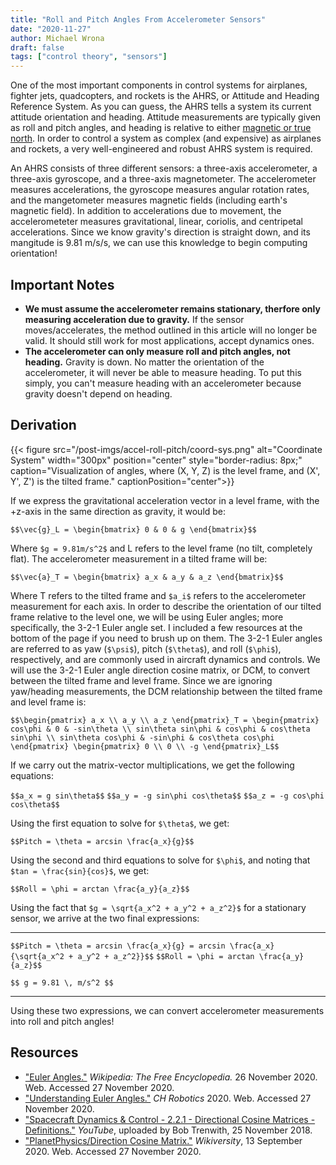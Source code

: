 ```yaml
---
title: "Roll and Pitch Angles From Accelerometer Sensors"
date: "2020-11-27"
author: Michael Wrona
draft: false
tags: ["control theory", "sensors"]
---
```


One of the most important components in control systems for airplanes, fighter jets, quadcopters, and rockets is the AHRS, or Attitude and Heading Reference System. As you can guess, the AHRS tells a system its current attitude orientation and heading. Attitude measurements are typically given as roll and pitch angles, and heading is relative to either [magnetic or true north](https://en.wikipedia.org/wiki/Magnetic_declination). In order to control a system as complex (and expensive) as airplanes and rockets, a very well-engineered and robust AHRS system is required.

An AHRS consists of three different sensors: a three-axis accelerometer, a three-axis gyroscope, and a three-axis magnetometer. The accelerometer measures accelerations, the gyroscope measures angular rotation rates, and the mangetometer measures magnetic fields (including earth's magnetic field). In addition to accelerations due to movement, the accelerometeter measures gravitational, linear, coriolis, and centripetal accelerations. Since we know gravity's direction is straight down, and its mangitude is 9.81 m/s/s, we can use this knowledge to begin computing orientation!

## Important Notes

- **We must assume the accelerometer remains stationary, therfore only measuring acceleration due to gravity.** If the sensor moves/accelerates, the method outlined in this article will no longer be valid. It should still work for most applications, accept dynamics ones.
- **The accelerometer can only measure roll and pitch angles, not heading.** Gravity is down. No matter the orientation of the accelerometer, it will never be able to measure heading. To put this simply, you can't measure heading with an accelerometer because gravity doesn't depend on heading.

## Derivation

{{< figure src="/post-imgs/accel-roll-pitch/coord-sys.png" alt="Coordinate System" width="300px" position="center" style="border-radius: 8px;" caption="Visualization of angles, where (X, Y, Z) is the level frame, and (X', Y', Z') is the tilted frame." captionPosition="center">}}

If we express the gravitational acceleration vector in a level frame, with the +z-axis in the same direction as gravity, it would be:

`$$\vec{g}_L = \begin{bmatrix} 0 & 0 & g \end{bmatrix}$$`


Where `$g = 9.81m/s^2$` and L refers to the level frame (no tilt, completely flat). The accelerometer measurement in a tilted frame will be:

`$$\vec{a}_T = \begin{bmatrix} a_x & a_y & a_z \end{bmatrix}$$`

Where T refers to the tilted frame and `$a_i$` refers to the accelerometer measurement for each axis. In order to describe the orientation of our tilted frame relative to the level one, we will be using Euler angles; more specifically, the 3-2-1 Euler angle set. I included a few resources at the bottom of the page if you need to brush up on them. The 3-2-1 Euler angles are referred to as yaw (`$\psi$`), pitch (`$\theta$`), and roll (`$\phi$`), respectively, and are commonly used in aircraft dynamics and controls. We will use the 3-2-1 Euler angle direction cosine matrix, or DCM, to convert between the tilted frame and level frame. Since we are ignoring yaw/heading measurements, the DCM relationship between the tilted frame and level frame is:

`$$\begin{pmatrix} a_x \\ a_y \\ a_z \end{pmatrix}_T = \begin{pmatrix} cos\phi & 0 & -sin\theta \\ sin\theta sin\phi & cos\phi & cos\theta sin\phi \\ sin\theta cos\phi & -sin\phi & cos\theta cos\phi \end{pmatrix} \begin{pmatrix} 0 \\ 0 \\ -g \end{pmatrix}_L$$`

If we carry out the matrix-vector multiplications, we get the following equations:

`$$a_x = g sin\theta$$`
`$$a_y = -g sin\phi cos\theta$$`
`$$a_z = -g cos\phi cos\theta$$`

Using the first equation to solve for `$\theta$`, we get:

`$$Pitch = \theta = arcsin \frac{a_x}{g}$$`

Using the second and third equations to solve for `$\phi$`, and noting that `$tan = \frac{sin}{cos}$`, we get:

`$$Roll = \phi = arctan \frac{a_y}{a_z}$$`

Using the fact that `$g = \sqrt{a_x^2 + a_y^2 + a_z^2}$` for a stationary sensor, we arrive at the two final expressions:

------------------------------------

`$$Pitch = \theta = arcsin \frac{a_x}{g} = arcsin \frac{a_x}{\sqrt{a_x^2 + a_y^2 + a_z^2}}$$`
`$$Roll = \phi = arctan \frac{a_y}{a_z}$$`

`$$ g = 9.81 \, m/s^2 $$`

------------------------------------

Using these two expressions, we can convert accelerometer measurements into roll and pitch angles!



## Resources

- ["Euler Angles."](https://en.wikipedia.org/wiki/Euler_angles) *Wikipedia: The Free Encyclopedia.* 26 November 2020. Web. Accessed 27 November 2020.
- ["Understanding Euler Angles."](http://www.chrobotics.com/library/understanding-euler-angles) *CH Robotics* 2020. Web. Accessed 27 November 2020.
- ["Spacecraft Dynamics & Control - 2.2.1 - Directional Cosine Matrices - Definitions."](https://www.youtube.com/watch?v=Zep-4pdVRyc) *YouTube*, uploaded by Bob Trenwith, 25 November 2018.
- ["PlanetPhysics/Direction Cosine Matrix."](https://en.wikiversity.org/wiki/PlanetPhysics/Direction_Cosine_Matrix) *Wikiversity*, 13 September 2020. Web. Accessed 27 November 2020.
